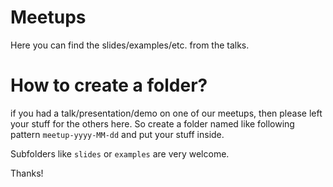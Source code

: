 # Meetups
Here you can find the slides/examples/etc. from the talks.

# How to create a folder?
if you had a talk/presentation/demo on one of our meetups, then please left your stuff for the others here.
So create a folder named like following pattern `meetup-yyyy-MM-dd` and put your stuff inside.

Subfolders like `slides` or `examples` are very welcome.

Thanks!
